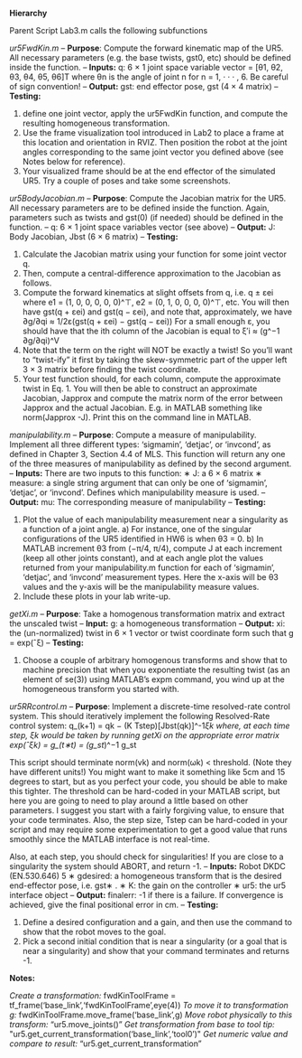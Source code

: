 **Hierarchy**

Parent Script Lab3.m
calls the following subfunctions

*ur5FwdKin.m*
– **Purpose**: Compute the forward kinematic map of the UR5. All necessary parameters (e.g. the base twists, gst0, etc) should be defined inside the function.
– **Inputs:** q: 6 × 1 joint space variable vector = [θ1, θ2, θ3, θ4, θ5, θ6]T where θn is the angle of joint n for n = 1, · · · , 6. Be careful of sign convention!
– **Output:** gst: end effector pose, gst (4 × 4 matrix)
– **Testing:** 
1) define one joint vector, apply the ur5FwdKin function, and compute the resulting homogeneous transformation.
2) Use the frame visualization tool introduced in Lab2 to place a frame at this location and orientation in RVIZ. Then position the robot at the joint angles corresponding to the same joint vector you defined above (see Notes below for reference).
3) Your visualized frame should be at the end effector of the simulated UR5. Try a couple of poses and take some screenshots.

*ur5BodyJacobian.m*
– **Purpose**: Compute the Jacobian matrix for the UR5. All necessary parameters are to be defined inside the function. Again, parameters such as twists and gst(0) (if needed) should be defined in the function.
– q: 6 × 1 joint space variables vector (see above)
– **Output:** J: Body Jacobian, Jbst (6 × 6 matrix)
– **Testing:** 
1) Calculate the Jacobian matrix using your function for some joint vector q.
2) Then, compute a central-difference approximation to the Jacobian as follows.
3) Compute the forward kinematics at slight offsets from q, 
    i.e. q ± εei where e1 = (1, 0, 0, 0, 0, 0)^⊤, e2 = (0, 1, 0, 0, 0, 0)^⊤, etc. 
    You will then have gst(q + εei) and gst(q − εei), and note that, approximately, we have ∂g/∂qi ≈ 1/2ε(gst(q + εei) − gst(q − εei))
    For a small enough ε, you should have that the ith column of the Jacobian is equal to ξ′i ≈ (g^−1 ∂g/∂qi)^V
4) Note that the term on the right will NOT be exactly a twist! So you’ll want to “twist-ify” it first by taking the skew-symmetric part of the upper left 3 × 3 matrix before finding the twist coordinate. 
5) Your test function should, for each column, compute the approximate twist in Eq. 1. You will then be able to construct an approximate Jacobian, Japprox and compute the matrix norm of the error between Japprox and the actual Jacobian. E.g. in MATLAB something like norm(Japprox -J). Print this on the command line in MATLAB.


*manipulability.m*
– **Purpose**: Compute a measure of manipulability. Implement all three different types: ‘sigmamin’, ‘detjac’, or ‘invcond’, as defined in Chapter 3, Section 4.4 of MLS. This function will return any one of the three measures of manipulability as defined by the second argument.
– **Inputs:** There are two inputs to this function:
∗ J: a 6 × 6 matrix
∗ measure: a single string argument that can only be one of ‘sigmamin’, ‘detjac’, or ‘invcond’. Defines which manipulability measure is used.
– **Output:** mu: The corresponding measure of manipulability
– **Testing:** 
1) Plot the value of each manipulability measurement near a singularity as a function of a joint angle. 
    a) For instance, one of the singular configurations of the UR5 identified in HW6 is when θ3 = 0. 
    b) In MATLAB increment θ3   from (−π/4, π/4), compute J at each increment (keep all other joints constant), and at each angle plot the values returned from your manipulability.m function for each of ‘sigmamin’, ‘detjac’, and ‘invcond’ measurement types. 
    Here the x-axis will be θ3 values and the y-axis will be the manipulability measure values.
2) Include these plots in your lab write-up.

*getXi.m*
– **Purpose**: Take a homogenous transformation matrix and extract the unscaled twist
– **Input:** g: a homogeneous transformation
– **Output:** xi: the (un-normalized) twist in 6 × 1 vector or twist coordinate form such that g = exp(ˆξ)
– **Testing:**
1) Choose a couple of arbitrary homogenous transforms and show that to machine precision that when you exponentiate the resulting twist (as an element of se(3)) using MATLAB’s expm command, you wind up at the homogeneous transform you started with.

*ur5RRcontrol.m*
– **Purpose**: Implement a discrete-time resolved-rate control system. This should iteratively implement the following Resolved-Rate control system: q_(k+1) = qk − (K Tstep)[Jbst(qk)]^-1*ξk
where, at each time step, ξk would be taken by running getXi on the appropriate error matrix exp(ˆξk) = g_(t∗t) = (g_st*)^−1 g_st

This script should terminate norm(vk) and norm(ωk) < threshold. (Note they have different units!) You might want to make it something
like 5cm and 15 degrees to start, but as you perfect your code, you should be able to make this tighter. The threshold can be hard-coded in your MATLAB script, but here you are going to need to play around a little based on other parameters. I suggest you start with a fairly forgiving value, to ensure that your code terminates. Also, the step size, Tstep can be hard-coded in your script and may require some experimentation to get a good value that runs smoothly since the MATLAB interface is not real-time.

Also, at each step, you should check for singularities! If you are close to a singularity the system should ABORT, and return -1.
– **Inputs:**
Robot DKDC (EN.530.646) 5
∗ gdesired: a homogeneous transform that is the desired end-effector pose, i.e. gst∗ .
∗ K: the gain on the controller
∗ ur5: the ur5 interface object
– **Output:** finalerr: -1 if there is a failure. If convergence is achieved, give the final positional
error in cm.
– **Testing:**
1) Define a desired configuration and a gain, and then use the command to show that the robot moves to the goal.
2) Pick a second initial condition that is near a singularity (or a goal that is near a singularity) and show that your command terminates and returns -1.


**Notes:**

*Create a transformation:* fwdKinToolFrame = tf_frame(‘base_link’,‘fwdKinToolFrame’,eye(4))
*To move it to transformation g:* fwdKinToolFrame.move_frame(‘base_link’,g)
*Move robot physically to this transform:* “ur5.move_joints()” 
*Get transformation from base to tool tip:* "ur5.get_current_transformation(‘base_link’,‘tool0’)"
*Get numeric value and compare to result:* “ur5.get_current_transformation”
